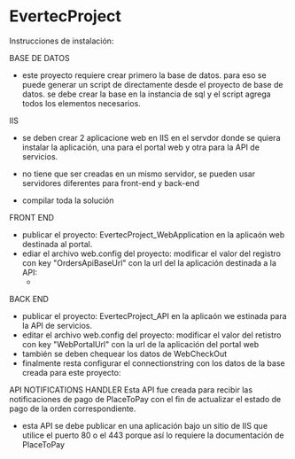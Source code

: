 # EvertecProject

Instrucciones de instalación:

BASE DE DATOS
- este proyecto requiere crear primero la base de datos.
	para eso se puede generar un script de directamente desde el proyecto de base de datos.
	se debe crear la base en la instancia de sql y el script agrega todos los elementos necesarios.
	

IIS
- se deben crear 2 aplicacione web en IIS en el servdor donde se quiera instalar la aplicación, una para el portal web y otra para la API de servicios.
- no tiene que ser creadas en un mismo servidor, se pueden usar servidores diferentes para front-end y back-end


- compilar toda la solución

FRONT END
- publicar el proyecto: EvertecProject_WebApplication en la aplicaón web destinada al portal.
- ediar el archivo web.config del proyecto: modificar el valor del registro con key "OrdersApiBaseUrl" con la url del la aplicación destinada a la API:
    - <add key="OrdersApiBaseUrl" value="http://{{servdor}}:{{puerto}}/{{nombre de aplición}}/API/"/>


BACK END
- publicar el proyecto: EvertecProject_API en la aplicaón we estinada para la API de servicios.
- editar el archivo web.config del proyecto: modificar el valor del retistro con key "WebPortalUrl" con la url de la aplicación del portal web
    <add key="WebPortalUrl" value="http://{{servdor}}:{{puerto}}/{{nombre de aplición}}/pages/OrderStatus.aspx?orderId={0}"/>
- también se deben chequear los datos de WebCheckOut
    <add key="Login" value="6dd490faf9cb87a9862245da41170ff2" />
    <add key="TranKey" value="024h1IlD" />
    <add key="WebCheckOutUrl" value="https://test.placetopay.com/redirection/" />
- finalmente resta configurar el connectionstring con los datos de la base creada para este proyecto:
    <add name="Orders" connectionString="server={{servidor}};database={{database name}};Integrated Security=True" providerName="System.Data.SqlClient" />


API NOTIFICATIONS HANDLER
Esta API fue creada para recibir las notificaciones de pago de PlaceToPay con el fin de actualizar el estado de pago de la orden correspondiente.

- esta API se debe publicar en una aplicación bajo un sitio de IIS que utilice el puerto 80 o el 443 porque así lo requiere la documentación de PlaceToPay
